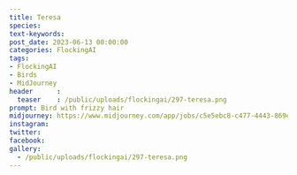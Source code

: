 ```yaml
---
title: Teresa
species: 
text-keywords: 
post_date: 2023-06-13 00:00:00
categories: FlockingAI
tags:
- FlockingAI
- Birds
- MidJourney 
header      :
  teaser    : /public/uploads/flockingai/297-teresa.png
prompt: Bird with frizzy hair
midjourney: https://www.midjourney.com/app/jobs/c5e5ebc8-c477-4443-869e-db3d94c237bc
instagram: 
twitter: 
facebook: 
gallery: 
  - /public/uploads/flockingai/297-teresa.png
---
```


